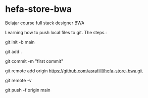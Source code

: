 # hefa-store-bwa
Belajar course full stack designer BWA

Learning how to push local files to git.
The steps :

git init -b main

git add .

git commit -m "first commit"

git remote add origin https://github.com/asrafilll/hefa-store-bwa.git

git remote -v

git push -f origin main
